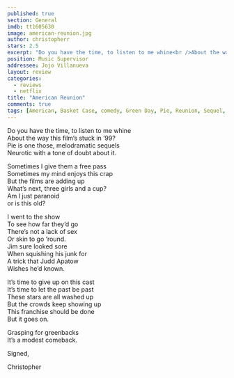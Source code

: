 ```yaml
---
published: true
section: General
imdb: tt1605630
image: american-reunion.jpg
author: christopherr
stars: 2.5
excerpt: "Do you have the time, to listen to me whine<br />About the way this film&rsquo;s stuck in &rsquo;99?<br />Pie is one those, melodramatic sequels<br />Neurotic with a tone of doubt about it."
position: Music Supervisor
addressee: Jojo Villanueva
layout: review
categories:
  - reviews
  - netflix
title: "American Reunion"
comments: true
tags: [American, Basket Case, comedy, Green Day, Pie, Reunion, Sequel, Uncategorized]
---
```

<p>Do you have the time, to listen to me whine<br />About the way this film&rsquo;s stuck in &rsquo;99?<br />Pie is one those, melodramatic sequels<br />Neurotic with a tone of doubt about it.</p>
<p>Sometimes I give them a free pass<br />Sometimes my mind enjoys this crap<br />But the films are adding up<br />What&rsquo;s next, three girls and a cup?<br />Am I just paranoid<br />or is this old?&nbsp;</p>
<p>I went to the show<br />To see how far they&rsquo;d go<br />There&rsquo;s not a lack of sex<br />Or skin to go &lsquo;round.<br />Jim sure looked sore<br />When squishing his junk for<br />A trick that Judd Apatow<br />Wishes he&rsquo;d known.</p>
<p>It&rsquo;s time to give up on this cast<br />It&rsquo;s time to let the past be past<br />These stars are all washed up<br />But the crowds keep showing up<br />This franchise should be done<br />But it goes on.</p>
<p>Grasping for greenbacks<br />It&rsquo;s a modest comeback.&nbsp;</p>
<p>Signed,</p>
<p>Christopher</p>
